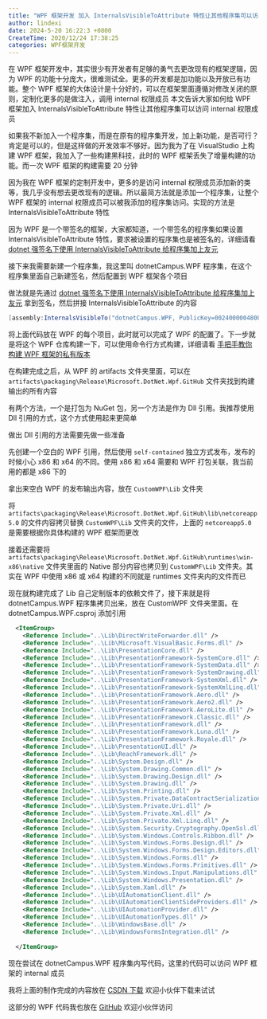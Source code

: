 ```yaml
---
title: "WPF 框架开发 加入 InternalsVisibleToAttribute 特性让其他程序集可以访问 internal 权限成员"
author: lindexi
date: 2024-5-20 16:22:3 +0800
CreateTime: 2020/12/24 17:38:25
categories: WPF框架开发
---
```


在 WPF 框架开发中，其实很少有开发者有足够的勇气去更改现有的框架逻辑，因为 WPF 的功能十分庞大，很难测试全。更多的开发都是加功能以及开放已有功能。整个 WPF 框架的大体设计是十分好的，可以在框架里面遵循对修改关闭的原则，定制化更多的是做注入，调用 internal 权限成员
本文告诉大家如何给 WPF 框架加入 InternalsVisibleToAttribute 特性让其他程序集可以访问 internal 权限成员

<!--more-->


<!-- CreateTime:2020/12/24 17:38:25 -->
<!-- 标签：WPF框架开发 -->

<!-- 发布 -->

如果我不新加入一个程序集，而是在原有的程序集开发，加上新功能，是否可行？肯定是可以的，但是这样做的开发效率不够好。因为我为了在 VisualStudio 上构建 WPF 框架，我加入了一些构建黑科技，此时的 WPF 框架丢失了增量构建的功能。而一次 WPF 框架的构建需要 20 分钟

因为我在 WPF 框架的定制开发中，更多的是访问 internal 权限成员添加新的类等，我几乎没有想去更改现有的逻辑。所以最简方法就是添加一个程序集，让整个 WPF 框架的 internal 权限成员可以被我添加的程序集访问。实现的方法是 InternalsVisibleToAttribute 特性

因为 WPF 是一个带签名的框架，大家都知道，一个带签名的程序集如果设置 InternalsVisibleToAttribute 特性，要求被设置的程序集也是被签名的，详细请看 [dotnet 强签名下使用 InternalsVisibleToAttribute 给程序集加上友元](https://blog.lindexi.com/post/dotnet-%E5%BC%BA%E7%AD%BE%E5%90%8D%E4%B8%8B%E4%BD%BF%E7%94%A8-InternalsVisibleToAttribute-%E7%BB%99%E7%A8%8B%E5%BA%8F%E9%9B%86%E5%8A%A0%E4%B8%8A%E5%8F%8B%E5%85%83.html )

接下来我需要新建一个程序集，我这里叫 dotnetCampus.WPF 程序集，在这个程序集里面自己新建签名，然后配置到 WPF 框架各个项目

做法就是先通过 [dotnet 强签名下使用 InternalsVisibleToAttribute 给程序集加上友元](https://blog.lindexi.com/post/dotnet-%E5%BC%BA%E7%AD%BE%E5%90%8D%E4%B8%8B%E4%BD%BF%E7%94%A8-InternalsVisibleToAttribute-%E7%BB%99%E7%A8%8B%E5%BA%8F%E9%9B%86%E5%8A%A0%E4%B8%8A%E5%8F%8B%E5%85%83.html ) 拿到签名，然后拼接 InternalsVisibleToAttribute 的内容

```csharp
[assembly:InternalsVisibleTo("dotnetCampus.WPF, PublicKey=0024000004800000940000000602000000240000525341310004000001000100256f5cb79140dbc25623807d6823ca4b5b602209eaaf71f064e5926a7039c24351c1e2ad3130e194631307ed36a76ad4b832e237a467fefbd693428c7ecc5d4cc26796f6f8b705311948e00f2be5fa2db52ddff50a5b3eb0acc715b45618c1a92532ae2326529fb9e0f58a44abf31e9b5701994464186d3b9f52169b6e0f80b9")]
```

将上面代码放在 WPF 的每个项目，此时就可以完成了 WPF 的配置了。下一步就是将这个 WPF 仓库构建一下，可以使用命令行方式构建，详细请看 [手把手教你构建 WPF 框架的私有版本](https://blog.lindexi.com/post/%E6%89%8B%E6%8A%8A%E6%89%8B%E6%95%99%E4%BD%A0%E6%9E%84%E5%BB%BA-WPF-%E6%A1%86%E6%9E%B6%E7%9A%84%E7%A7%81%E6%9C%89%E7%89%88%E6%9C%AC.html )

在构建完成之后，从 WPF 的 artifacts 文件夹里面，可以在 `artifacts\packaging\Release\Microsoft.DotNet.Wpf.GitHub` 文件夹找到构建输出的所有内容

有两个方法，一个是打包为 NuGet 包，另一个方法是作为 Dll 引用。我推荐使用 Dll 引用的方式，这个方式使用起来更简单

做出 Dll 引用的方法需要先做一些准备

先创建一个空白的 WPF 引用，然后使用 `self-contained` 独立方式发布，发布的时候小心 x86 和 x64 的不同。使用 x86 和 x64 需要和 WPF 打包关联，我当前用的都是 x86 下的

拿出来空白 WPF 的发布输出内容，放在 `CustomWPF\Lib` 文件夹

将 `artifacts\packaging\Release\Microsoft.DotNet.Wpf.GitHub\lib\netcoreapp5.0` 的文件内容拷贝替换 `CustomWPF\Lib` 文件夹的文件，上面的 `netcoreapp5.0` 是需要根据你具体构建的 WPF 框架而更改

接着还需要将 `artifacts\packaging\Release\Microsoft.DotNet.Wpf.GitHub\runtimes\win-x86\native` 文件夹里面的 Native 部分内容也拷贝到 `CustomWPF\Lib` 文件夹。其实在 WPF 中使用 x86 或 x64 构建的不同就是 runtimes 文件夹内的文件而已

现在就构建完成了 Lib 自己定制版本的依赖文件了，接下来就是将 dotnetCampus.WPF 程序集拷贝出来，放在 CustomWPF 文件夹里面。在 dotnetCampus.WPF.csproj 添加引用

```xml
  <ItemGroup>
    <Reference Include="..\Lib\DirectWriteForwarder.dll" />
    <Reference Include="..\Lib\Microsoft.VisualBasic.Forms.dll" />
    <Reference Include="..\Lib\PresentationCore.dll" />
    <Reference Include="..\Lib\PresentationFramework-SystemCore.dll" />
    <Reference Include="..\Lib\PresentationFramework-SystemData.dll" />
    <Reference Include="..\Lib\PresentationFramework-SystemDrawing.dll" />
    <Reference Include="..\Lib\PresentationFramework-SystemXml.dll" />
    <Reference Include="..\Lib\PresentationFramework-SystemXmlLinq.dll" />
    <Reference Include="..\Lib\PresentationFramework.Aero.dll" />
    <Reference Include="..\Lib\PresentationFramework.Aero2.dll" />
    <Reference Include="..\Lib\PresentationFramework.AeroLite.dll" />
    <Reference Include="..\Lib\PresentationFramework.Classic.dll" />
    <Reference Include="..\Lib\PresentationFramework.dll" />
    <Reference Include="..\Lib\PresentationFramework.Luna.dll" />
    <Reference Include="..\Lib\PresentationFramework.Royale.dll" />
    <Reference Include="..\Lib\PresentationUI.dll" />
    <Reference Include="..\Lib\ReachFramework.dll" />
    <Reference Include="..\Lib\System.Design.dll" />
    <Reference Include="..\Lib\System.Drawing.Common.dll" />
    <Reference Include="..\Lib\System.Drawing.Design.dll" />
    <Reference Include="..\Lib\System.Drawing.dll" />
    <Reference Include="..\Lib\System.Printing.dll" />
    <Reference Include="..\Lib\System.Private.DataContractSerialization.dll" />
    <Reference Include="..\Lib\System.Private.Uri.dll" />
    <Reference Include="..\Lib\System.Private.Xml.dll" />
    <Reference Include="..\Lib\System.Private.Xml.Linq.dll" />
    <Reference Include="..\Lib\System.Security.Cryptography.OpenSsl.dll" />
    <Reference Include="..\Lib\System.Windows.Controls.Ribbon.dll" />
    <Reference Include="..\Lib\System.Windows.Forms.Design.dll" />
    <Reference Include="..\Lib\System.Windows.Forms.Design.Editors.dll" />
    <Reference Include="..\Lib\System.Windows.Forms.dll" />
    <Reference Include="..\Lib\System.Windows.Forms.Primitives.dll" />
    <Reference Include="..\Lib\System.Windows.Input.Manipulations.dll" />
    <Reference Include="..\Lib\System.Windows.Presentation.dll" />
    <Reference Include="..\Lib\System.Xaml.dll" />
    <Reference Include="..\Lib\UIAutomationClient.dll" />
    <Reference Include="..\Lib\UIAutomationClientSideProviders.dll" />
    <Reference Include="..\Lib\UIAutomationProvider.dll" />
    <Reference Include="..\Lib\UIAutomationTypes.dll" />
    <Reference Include="..\Lib\WindowsBase.dll" />
    <Reference Include="..\Lib\WindowsFormsIntegration.dll" />
  
  </ItemGroup>
```

现在尝试在 dotnetCampus.WPF 程序集内写代码，这里的代码可以访问 WPF 框架的 internal 成员

我将上面的制作完成的内容放在 [CSDN 下载](https://download.csdn.net/download/lindexi_gd/13769715) 欢迎小伙伴下载来试试

这部分的 WPF 代码我也放在 [GitHub](https://github.com/dotnet-campus/wpf/tree/bf90f3b21856fbe833cc72b9ed94cbaa5ec4dac0) 欢迎小伙伴访问


